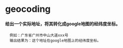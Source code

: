 geocoding
==

#### 给出一个实际地址，将其转化成google地图的经纬度坐标。
     
      例如：广东省广州市中山大道xxx号
      输出结果为：这个地址在google地图上的经纬度坐标。
